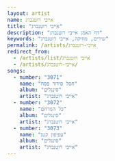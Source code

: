 ```yaml
---
layout: artist
name: אייבי רוטנברג
title: "אייבי רוטנברג"
description: "דף האמן אייבי רוטנברג"
keywords: "שירים, מוזיקה, אייבי רוטנברג"
permalink: /artists/אייבי-רוטנברג
redirect_from:
  - /artists/list/אייבי רוטנברג
  - /artists/אייבי-רוטנברג/
songs:
  - number: "3071"
    name: "חסל סידור פסח"
    album: "סינגלים"
    artist: "אייבי רוטנברג"
  - number: "3072"
    name: "כל המרחם"
    album: "סינגלים"
    artist: "אייבי רוטנברג"
  - number: "3073"
    name: "עפיפון קטן"
    album: "סינגלים"
    artist: "אייבי רוטנברג"
---
```

